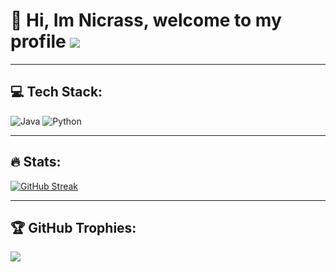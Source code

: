 # 👋 Hi, Im Nicrass, welcome to my profile [![](https://visitcount.itsvg.in/api?id=Nicrass04&icon=6&color=12)](https://visitcount.itsvg.in)

---

## 💻 Tech Stack:
![Java](https://img.shields.io/badge/java-%23ED8B00.svg?style=for-the-badge&logo=java&logoColor=white)
![Python](https://img.shields.io/badge/python-3670A0?style=for-the-badge&logo=python&logoColor=ffdd54)

---

## 🔥 Stats:

[![GitHub Streak](https://github-readme-streak-stats.herokuapp.com?user=Nicrass04&theme=dracula&hide_border=false)](https://git.io/streak-stats)

---

## 🏆 GitHub Trophies:
![](https://github-profile-trophy.vercel.app/?username=Nicrass04&theme=dracula&no-frame=false&no-bg=false&margin-w=4)
